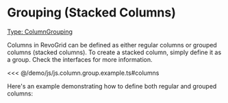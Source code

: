 # Grouping (Stacked Columns)
[<Badge type="tip">Type: ColumnGrouping</Badge>](../types/TypeAlias.ColumnGrouping)


<!--@include: ../parts/_column.group.md-->

Columns in RevoGrid can be defined as either regular columns or grouped columns (stacked columns). To create a stacked column, simply define it as a group. Check the interfaces for more information.

<<< @/demo/js/js.column.group.example.ts#columns

Here's an example demonstrating how to define both regular and grouped columns:

<!--@include: ../../demo/js/js.column.group.md-->

